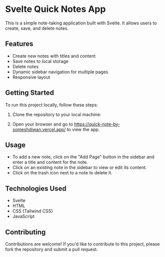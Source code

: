 # Svelte Quick Notes App

This is a simple note-taking application built with Svelte. It allows users to create, save, and delete notes.

## Features

- Create new notes with titles and content
- Save notes to local storage
- Delete notes
- Dynamic sidebar navigation for multiple pages
- Responsive layout

## Getting Started

To run this project locally, follow these steps:

1. Clone the repository to your local machine:


5. Open your browser and go to https://quick-note-by-someshdiwan.vercel.app/ to view the app.

## Usage

- To add a new note, click on the "Add Page" button in the sidebar and enter a title and content for the note.
- Click on an existing note in the sidebar to view or edit its content.
- Click on the trash icon next to a note to delete it.

## Technologies Used

- Svelte
- HTML
- CSS (Tailwind CSS)
- JavaScript

## Contributing

Contributions are welcome! If you'd like to contribute to this project, please fork the repository and submit a pull request.


